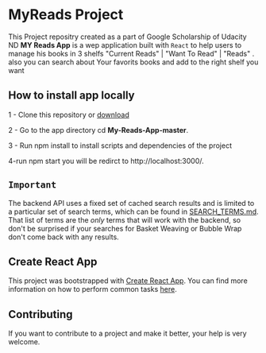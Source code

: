 # MyReads Project
This Project repositry created as a part of Google Scholarship of Udacity ND
**MY Reads App**  is a wep application built with `React` to help users to manage his books in 3 shelfs "Current Reads" | "Want To Read" | "Reads" .
also you can search about Your favorits books and add to the right shelf you want  

## How to install app locally

1 - Clone this repository or [download](https://github.com/AymanMorsy/My-Reads-App.git)

2 - Go to the app directory cd **My-Reads-App-master**.

3 - Run npm install to install scripts and dependencies of the project

4-run npm start you will be redirct to  http://localhost:3000/.

## **`Important`**
The backend API uses a fixed set of cached search results and is limited to a particular set of search terms, which can be found in [SEARCH_TERMS.md](SEARCH_TERMS.md). That list of terms are the _only_ terms that will work with the backend, so don't be surprised if your searches for Basket Weaving or Bubble Wrap don't come back with any results.

## Create React App

This project was bootstrapped with [Create React App](https://github.com/facebookincubator/create-react-app). You can find more information on how to perform common tasks [here](https://github.com/facebookincubator/create-react-app/blob/master/packages/react-scripts/template/README.md).

## Contributing

If you want to contribute to a project and make it better, your help is very welcome.
